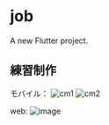 # job
A new Flutter project.
## 練習制作　
モバイル：
![cm1](https://github.com/282207134/job/assets/83965106/e1ceffa3-8827-4345-9bb1-2fc8fa867878)
![cm2](https://github.com/282207134/job/assets/83965106/778a242d-cf23-4110-810f-b7850f223865)


web:
![image](https://github.com/282207134/job/assets/83965106/e4507ef1-a1dd-4113-a0d3-17c9ec40e7d1)

